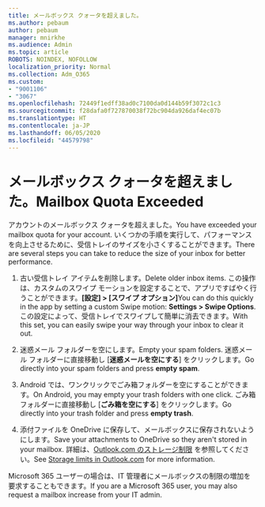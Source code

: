 ```yaml
---
title: メールボックス クォータを超えました。
ms.author: pebaum
author: pebaum
manager: mnirkhe
ms.audience: Admin
ms.topic: article
ROBOTS: NOINDEX, NOFOLLOW
localization_priority: Normal
ms.collection: Adm_O365
ms.custom:
- "9001106"
- "3067"
ms.openlocfilehash: 72449f1edff38ad0c7100da0d144b59f3072c1c3
ms.sourcegitcommit: f28dafa0f727870038f72bc904da926daf4ec07b
ms.translationtype: HT
ms.contentlocale: ja-JP
ms.lasthandoff: 06/05/2020
ms.locfileid: "44579798"
---
```

# <a name="mailbox-quota-exceeded"></a><span data-ttu-id="26110-102">メールボックス クォータを超えました。</span><span class="sxs-lookup"><span data-stu-id="26110-102">Mailbox Quota Exceeded</span></span>

<span data-ttu-id="26110-103">アカウントのメールボックス クォータを超えました。</span><span class="sxs-lookup"><span data-stu-id="26110-103">You have exceeded your mailbox quota for your account.</span></span> <span data-ttu-id="26110-104">いくつかの手順を実行して、パフォーマンスを向上させるために、受信トレイのサイズを小さくすることができます。</span><span class="sxs-lookup"><span data-stu-id="26110-104">There are several steps you can take to reduce the size of your inbox for better performance.</span></span>

1. <span data-ttu-id="26110-105">古い受信トレイ アイテムを削除します。</span><span class="sxs-lookup"><span data-stu-id="26110-105">Delete older inbox items.</span></span> <span data-ttu-id="26110-106">この操作は、カスタムのスワイプ モーションを設定することで、アプリですばやく行うことができます。**[設定] > [スワイプ オプション]**</span><span class="sxs-lookup"><span data-stu-id="26110-106">You can do this quickly in the app by setting a custom Swipe motion: **Settings > Swipe Options**.</span></span> <span data-ttu-id="26110-107">この設定によって、受信トレイでスワイプして簡単に消去できます。</span><span class="sxs-lookup"><span data-stu-id="26110-107">With this set, you can easily swipe your way through your inbox to clear it out.</span></span>

2. <span data-ttu-id="26110-108">迷惑メール フォルダーを空にします。</span><span class="sxs-lookup"><span data-stu-id="26110-108">Empty your spam folders.</span></span> <span data-ttu-id="26110-109">迷惑メール フォルダーに直接移動し [**迷惑メールを空にする**] をクリックします。</span><span class="sxs-lookup"><span data-stu-id="26110-109">Go directly into your spam folders and press **empty spam**.</span></span>

3. <span data-ttu-id="26110-110">Android では、ワンクリックでごみ箱フォルダーを空にすることができます。</span><span class="sxs-lookup"><span data-stu-id="26110-110">On Android, you may empty your trash folders with one click.</span></span> <span data-ttu-id="26110-111">ごみ箱フォルダーに直接移動し [**ごみ箱を空にする**] をクリックします。</span><span class="sxs-lookup"><span data-stu-id="26110-111">Go directly into your trash folder and press **empty trash**.</span></span> 

4. <span data-ttu-id="26110-112">添付ファイルを OneDrive に保存して、メールボックスに保存されないようにします。</span><span class="sxs-lookup"><span data-stu-id="26110-112">Save your attachments to OneDrive so they aren't stored in your mailbox.</span></span> <span data-ttu-id="26110-113">詳細は、[Outlook.com のストレージ制限](https://support.office.com/article/storage-limits-in-outlook-com-7ac99134-69e5-4619-ac0b-2d313bba5e9e) を参照してください。</span><span class="sxs-lookup"><span data-stu-id="26110-113">See [Storage limits in Outlook.com](https://support.office.com/article/storage-limits-in-outlook-com-7ac99134-69e5-4619-ac0b-2d313bba5e9e) for more information.</span></span> 

<span data-ttu-id="26110-114">Microsoft 365 ユーザーの場合は、IT 管理者にメールボックスの制限の増加を要求することもできます。</span><span class="sxs-lookup"><span data-stu-id="26110-114">If you are a Microsoft 365 user, you may also request a mailbox increase from your IT admin.</span></span>
